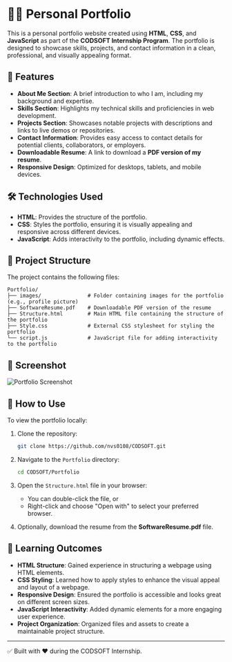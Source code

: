 # 👨‍💻 Personal Portfolio

This is a personal portfolio website created using **HTML**, **CSS**, and **JavaScript** as part of the **CODSOFT Internship Program**. The portfolio is designed to showcase skills, projects, and contact information in a clean, professional, and visually appealing format.

## 🚀 Features

- **About Me Section**: A brief introduction to who I am, including my background and expertise.
- **Skills Section**: Highlights my technical skills and proficiencies in web development.
- **Projects Section**: Showcases notable projects with descriptions and links to live demos or repositories.
- **Contact Information**: Provides easy access to contact details for potential clients, collaborators, or employers.
- **Downloadable Resume**: A link to download a **PDF version of my resume**.
- **Responsive Design**: Optimized for desktops, tablets, and mobile devices.

## 🛠️ Technologies Used

- **HTML**: Provides the structure of the portfolio.
- **CSS**: Styles the portfolio, ensuring it is visually appealing and responsive across different devices.
- **JavaScript**: Adds interactivity to the portfolio, including dynamic effects.
  
## 📂 Project Structure

The project contains the following files:

```
Portfolio/
├── images/               # Folder containing images for the portfolio (e.g., profile picture)
├── SoftwareResume.pdf    # Downloadable PDF version of the resume
├── Structure.html        # Main HTML file containing the structure of the portfolio
├── Style.css             # External CSS stylesheet for styling the portfolio
└── script.js             # JavaScript file for adding interactivity to the portfolio
```

## 📸 Screenshot

![Portfolio Screenshot](https://raw.githubusercontent.com/nvs0108/CODSOFT/main/Portfolio/images/screenshot.jpg)

## 🧪 How to Use

To view the portfolio locally:

1. Clone the repository:
   ```bash
   git clone https://github.com/nvs0108/CODSOFT.git
   ```

2. Navigate to the `Portfolio` directory:
   ```bash
   cd CODSOFT/Portfolio
   ```

3. Open the `Structure.html` file in your browser:
   - You can double-click the file, or
   - Right-click and choose "Open with" to select your preferred browser.

4. Optionally, download the resume from the **SoftwareResume.pdf** file.

## 📘 Learning Outcomes

- **HTML Structure**: Gained experience in structuring a webpage using HTML elements.
- **CSS Styling**: Learned how to apply styles to enhance the visual appeal and layout of a webpage.
- **Responsive Design**: Ensured the portfolio is accessible and looks great on different screen sizes.
- **JavaScript Interactivity**: Added dynamic elements for a more engaging user experience.
- **Project Organization**: Organized files and assets to create a maintainable project structure.

---

✅ Built with ❤️ during the CODSOFT Internship.
